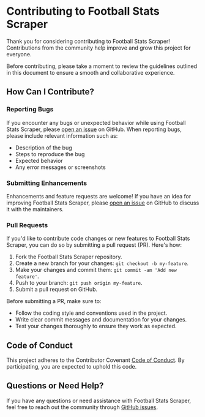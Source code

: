 # Contributing to Football Stats Scraper

Thank you for considering contributing to Football Stats Scraper! Contributions from the community help improve and grow this project for everyone.

Before contributing, please take a moment to review the guidelines outlined in this document to ensure a smooth and collaborative experience.

## How Can I Contribute?

### Reporting Bugs

If you encounter any bugs or unexpected behavior while using Football Stats Scraper, please [open an issue](https://github.com/ezrarichard/Football-Stats-Scraper/issues) on GitHub. When reporting bugs, please include relevant information such as:

- Description of the bug
- Steps to reproduce the bug
- Expected behavior
- Any error messages or screenshots

### Submitting Enhancements

Enhancements and feature requests are welcome! If you have an idea for improving Football Stats Scraper, please [open an issue](https://github.com/ezrarichard/Football-Stats-Scraper/issues) on GitHub to discuss it with the maintainers.

### Pull Requests

If you'd like to contribute code changes or new features to Football Stats Scraper, you can do so by submitting a pull request (PR). Here's how:

1. Fork the Football Stats Scraper repository.
2. Create a new branch for your changes: `git checkout -b my-feature`.
3. Make your changes and commit them: `git commit -am 'Add new feature'`.
4. Push to your branch: `git push origin my-feature`.
5. Submit a pull request on GitHub.

Before submitting a PR, make sure to:

- Follow the coding style and conventions used in the project.
- Write clear commit messages and documentation for your changes.
- Test your changes thoroughly to ensure they work as expected.

## Code of Conduct

This project adheres to the Contributor Covenant [Code of Conduct](CODE_OF_CONDUCT.md). By participating, you are expected to uphold this code. 
## Questions or Need Help?

If you have any questions or need assistance with Football Stats Scraper, feel free to reach out the community through [GitHub issues](https://github.com/ezrarichard/Football-Stats-Scraper/issues).
